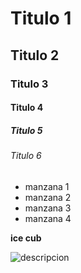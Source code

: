 # Titulo 1
## Titulo 2
### Titulo 3
#### Titulo 4
##### Titulo 5
###### Titulo 6


* manzana 1
* manzana 2
* manzana 3
* manzana 4

**ice cub**

![descripcion](https://pin.it/1raSNlC5s)
